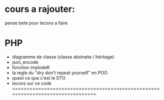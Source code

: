 # cours a rajouter:
pense bete pour lecons a faire 

# PHP
- diagramme de classe (classe abstraite / héritage)
- json_encode
- fonction implodeR
- la regle du "dry don't repeat yourself" en POO
- quest ce que c'est le DTO
- lecons sur ce code 
================================================================================
<?php

namespace App\Controller;

abstract class AbstractController{

    public function render(string $template, string $title,array $data = []):void{

        include  __DIR__. "/../../templates/template_".$template.".php";

    }

    public function jsonResponse(array $data, int $statusCode = 200):void{
        http_response_code($statusCode);
        echo json_encode($data,JSON_PRETTY_PRINT);
    }

    public function formSubmit(array $post){
        if(isset($post["submit"])){
            return true;
        }
        return false;
    }
}
================================================================================

# Java-Script
# Java
# Sécuriter
- buffer overflow
================================================================================

# Nuxt Minimal Starter

Look at the [Nuxt documentation](https://nuxt.com/docs/getting-started/introduction) to learn more.

## Setup

Make sure to install dependencies:

```bash
# npm
npm install

# pnpm
pnpm install

# yarn
yarn install

# bun
bun install
```

## Development Server

Start the development server on `http://localhost:3000`:

```bash
# npm
npm run dev

# pnpm
pnpm dev

# yarn
yarn dev

# bun
bun run dev
```

## Production

Build the application for production:

```bash
# npm
npm run build

# pnpm
pnpm build

# yarn
yarn build

# bun
bun run build
```

Locally preview production build:

```bash
# npm
npm run preview

# pnpm
pnpm preview

# yarn
yarn preview

# bun
bun run preview
```

Check out the [deployment documentation](https://nuxt.com/docs/getting-started/deployment) for more information.
